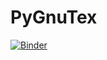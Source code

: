 # PyGnuTex
[![Binder](https://mybinder.org/badge_logo.svg)](https://mybinder.org/v2/gh/disDeal/PyGnuTex/master?filepath=PyGnuTex%2FGnuplot%2FGraphsSample.ipynb)
